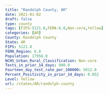```yaml
---
title: "Randolph County, AR"
date: 2021-01-02
draft: false
type: county
tags: [FIPS:5121.0,FEMA:6.0,Non-core,Yellow]
categories: [AR]
County: Randolph County
State: AR
FIPS: 5121.0
FEMA_Region: 6.0
Population: 17958.0
NCHS_Urban_Rural_Classification: Non-core
Tests_in_prior_14_days: 900.0
Fourteen_day_test_rate_per_100000: 5012.0
Percent_Positivity_in_prior_14_days: 0.052
Level: Yellow
url: /states/AR/randolph-county
---
```




